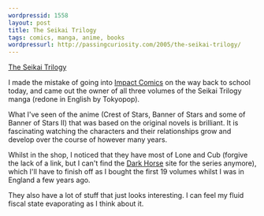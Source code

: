 ```yaml
---
wordpressid: 1558
layout: post
title: The Seikai Trilogy
tags: comics, manga, anime, books
wordpressurl: http://passingcuriosity.com/2005/the-seikai-trilogy/
---
```


[The Seikai Trilogy][1]

I made the mistake of going into [Impact Comics][2] on the way back to school
today, and came out the owner of all three volumes of the Seikai Trilogy manga
(redone in English by Tokyopop).

What I've seen of the anime (Crest of Stars, Banner of Stars and some of Banner
of Stars II) that was based on the original novels is brilliant. It is
fascinating watching the characters and their relationships grow and develop
over the course of however many years.

Whilst in the shop, I noticed that they have most of Lone and Cub (forgive the
lack of a link, but I can't find the [Dark Horse][3] site for the series
anymore), which I'll have to finish off as I bought the first 19 volumes whilst
I was in England a few years ago.

They also have a lot of stuff that just looks interesting. I can feel my fluid
fiscal state evaporating as I think about it.

<!-- TODO -->

[1]: http://shopcdsbooks.com/Merchant2/merchant.mvc?&amp;Store_Code=TKP&amp;Screen=CTGY&amp;Category_Code=SRCRE
[2]: http://www.impactcomics.com.au/
[3]: http://www.darkhorse.com/
